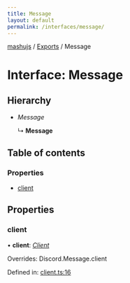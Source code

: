 ```yaml
---
title: Message
layout: default
permalink: /interfaces/message/
---
```

[mashujs](/) / [Exports](/modules/) / Message

# Interface: Message

## Hierarchy

* *Message*

  ↳ **Message**

## Table of contents

### Properties

- [client](/message/#client)

## Properties

### client

• **client**: [*Client*](/classes/client/)

Overrides: Discord.Message.client

Defined in: [client.ts:16](/https://github.com/EpokTarren/mashu/blob/5e59b19/src/client.ts#L16)
